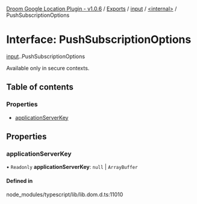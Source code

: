 [Droom Google Location Plugin - v1.0.6](../README.md) / [Exports](../modules.md) / [input](../modules/input.md) / [<internal\>](../modules/input._internal_.md) / PushSubscriptionOptions

# Interface: PushSubscriptionOptions

[input](../modules/input.md).[<internal>](../modules/input._internal_.md).PushSubscriptionOptions

Available only in secure contexts.

## Table of contents

### Properties

- [applicationServerKey](input._internal_.PushSubscriptionOptions.md#applicationserverkey)

## Properties

### applicationServerKey

• `Readonly` **applicationServerKey**: ``null`` \| `ArrayBuffer`

#### Defined in

node_modules/typescript/lib/lib.dom.d.ts:11010
